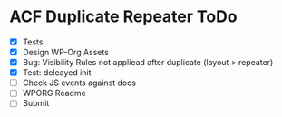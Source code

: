 ACF Duplicate Repeater ToDo
===========================

 - [x] Tests
 - [x] Design WP-Org Assets
 - [x] Bug: Visibility Rules not appliead after duplicate (layout > repeater)
 - [x] Test: deleayed init
 - [ ] Check JS events against docs
 - [ ] WPORG Readme
 - [ ] Submit
